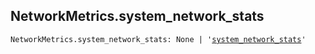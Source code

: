 

## NetworkMetrics.system\_network\_stats

<pre class="language-python"><code><span class="source python"><span class="meta qualified-name python"><span class="meta generic-name python">NetworkMetrics</span><span class="punctuation accessor dot python">.</span><span class="meta generic-name python">system_network_stats</span></span><span class="punctuation separator annotation variable python">:</span> <span class="constant language python">None</span> <span class="keyword operator arithmetic python">|</span> <span class="meta string python"><span class="string quoted single python"><span class="punctuation definition string begin python">&#39;</span></span></span><span class="meta string python"><span class="string quoted single python"><a href="/lib/bazel/build/build_event/build_metrics/network_metrics/system_network_stats">system_network_stats</a><span class="punctuation definition string end python">&#39;</span></span></span></span></code></pre>
